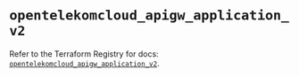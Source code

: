 # `opentelekomcloud_apigw_application_v2`

Refer to the Terraform Registry for docs: [`opentelekomcloud_apigw_application_v2`](https://registry.terraform.io/providers/opentelekomcloud/opentelekomcloud/1.36.30/docs/resources/apigw_application_v2).
